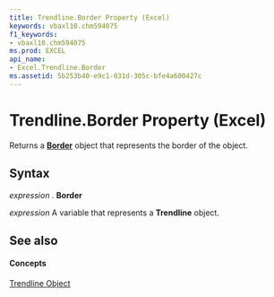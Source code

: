 ```yaml
---
title: Trendline.Border Property (Excel)
keywords: vbaxl10.chm594075
f1_keywords:
- vbaxl10.chm594075
ms.prod: EXCEL
api_name:
- Excel.Trendline.Border
ms.assetid: 5b253b40-e9c1-031d-305c-bfe4a600427c
---
```



# Trendline.Border Property (Excel)

Returns a  **[Border](border-object-excel.md)** object that represents the border of the object.


## Syntax

 _expression_ . **Border**

 _expression_ A variable that represents a **Trendline** object.


## See also


#### Concepts


[Trendline Object](trendline-object-excel.md)

